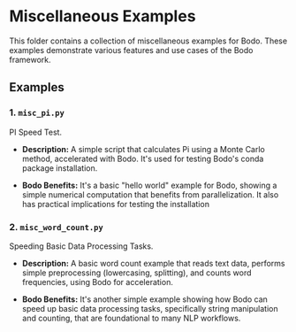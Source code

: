 # Miscellaneous Examples

This folder contains a collection of miscellaneous examples for Bodo. These examples demonstrate various features and use cases of the Bodo framework. 

## Examples

### 1. `misc_pi.py` 
PI Speed Test.

- **Description:**  A simple script that calculates Pi using a Monte Carlo method, accelerated with Bodo. It's used for testing Bodo's conda package installation.

- **Bodo Benefits:** It's a basic "hello world" example for Bodo, showing a simple numerical computation that benefits from parallelization.  It also has practical implications for testing the installation

### 2. `misc_word_count.py` 
Speeding Basic Data Processing Tasks.

- **Description:** A basic word count example that reads text data, performs simple preprocessing (lowercasing, splitting), and counts word frequencies, using Bodo for acceleration.

- **Bodo Benefits:**  It's another simple example showing how Bodo can speed up basic data processing tasks, specifically string manipulation and counting, that are foundational to many NLP workflows.
